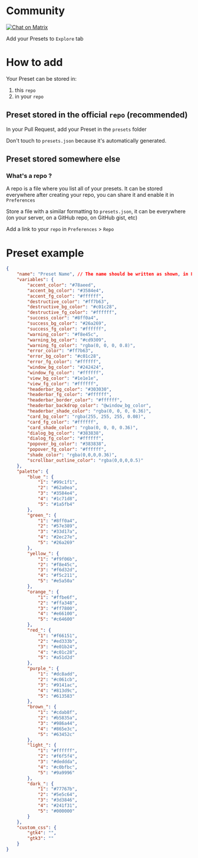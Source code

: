 # Community

[![Chat on Matrix](https://matrix.to/img/matrix-badge.svg)](https://matrix.to/#/#Gradience:matrix.org)

Add your Presets to `Explore` tab

# How to add

Your Preset can be stored in:

1. this `repo`
2. in your `repo`

## Preset stored in the official `repo` (recommended)

In your Pull Request, add your Preset in the `presets` folder

Don't touch to `presets.json` because it's automatically generated.

## Preset stored somewhere else

### What's a repo ?

A repo is a file where you list all of your presets. It can be stored everywhere after creating your repo, you can share it and enable it in `Preferences`

Store a file with a similar formatting to `presets.json`, it can be everywhere (on your server, on a GitHub repo, on GitHub gist, etc)

Add a link to your `repo` in `Preferences` > `Repo`

# Preset example
```json
{
    "name": "Preset Name", // The name should be written as shown, in PascalCase, but with spaces between words
    "variables": {
        "accent_color": "#78aeed",
        "accent_bg_color": "#3584e4",
        "accent_fg_color": "#ffffff",
        "destructive_color": "#ff7b63",
        "destructive_bg_color": "#c01c28",
        "destructive_fg_color": "#ffffff",
        "success_color": "#8ff0a4",
        "success_bg_color": "#26a269",
        "success_fg_color": "#ffffff",
        "warning_color": "#f8e45c",
        "warning_bg_color": "#cd9309",
        "warning_fg_color": "rgba(0, 0, 0, 0.8)",
        "error_color": "#ff7b63",
        "error_bg_color": "#c01c28",
        "error_fg_color": "#ffffff",
        "window_bg_color": "#242424",
        "window_fg_color": "#ffffff",
        "view_bg_color": "#1e1e1e",
        "view_fg_color": "#ffffff",
        "headerbar_bg_color": "#303030",
        "headerbar_fg_color": "#ffffff",
        "headerbar_border_color": "#ffffff",
        "headerbar_backdrop_color": "@window_bg_color",
        "headerbar_shade_color": "rgba(0, 0, 0, 0.36)",
        "card_bg_color": "rgba(255, 255, 255, 0.08)",
        "card_fg_color": "#ffffff",
        "card_shade_color": "rgba(0, 0, 0, 0.36)",
        "dialog_bg_color": "#383838",
        "dialog_fg_color": "#ffffff",
        "popover_bg_color": "#383838",
        "popover_fg_color": "#ffffff",
        "shade_color": "rgba(0,0,0,0.36)",
        "scrollbar_outline_color": "rgba(0,0,0,0.5)"
    },
    "palette": {
        "blue_": {
            "1": "#99c1f1",
            "2": "#62a0ea",
            "3": "#3584e4",
            "4": "#1c71d8",
            "5": "#1a5fb4"
        },
        "green_": {
            "1": "#8ff0a4",
            "2": "#57e389",
            "3": "#33d17a",
            "4": "#2ec27e",
            "5": "#26a269"
        },
        "yellow_": {
            "1": "#f9f06b",
            "2": "#f8e45c",
            "3": "#f6d32d",
            "4": "#f5c211",
            "5": "#e5a50a"
        },
        "orange_": {
            "1": "#ffbe6f",
            "2": "#ffa348",
            "3": "#ff7800",
            "4": "#e66100",
            "5": "#c64600"
        },
        "red_": {
            "1": "#f66151",
            "2": "#ed333b",
            "3": "#e01b24",
            "4": "#c01c28",
            "5": "#a51d2d"
        },
        "purple_": {
            "1": "#dc8add",
            "2": "#c061cb",
            "3": "#9141ac",
            "4": "#813d9c",
            "5": "#613583"
        },
        "brown_": {
            "1": "#cdab8f",
            "2": "#b5835a",
            "3": "#986a44",
            "4": "#865e3c",
            "5": "#63452c"
        },
        "light_": {
            "1": "#ffffff",
            "2": "#f6f5f4",
            "3": "#deddda",
            "4": "#c0bfbc",
            "5": "#9a9996"
        },
        "dark_": {
            "1": "#77767b",
            "2": "#5e5c64",
            "3": "#3d3846",
            "4": "#241f31",
            "5": "#000000"
        }
    },
    "custom_css": {
        "gtk4": "",
        "gtk3": ""
    }
}
```
